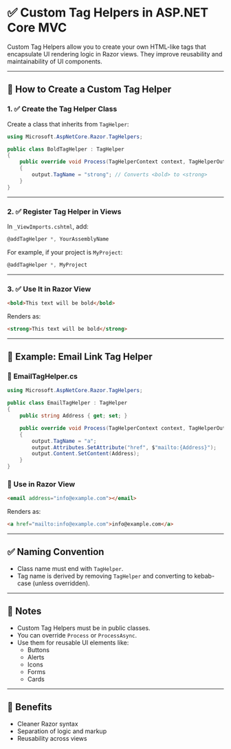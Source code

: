 # ✅ Custom Tag Helpers in ASP.NET Core MVC

Custom Tag Helpers allow you to create your own HTML-like tags that encapsulate UI rendering logic in Razor views. They improve reusability and maintainability of UI components.

---

## 📌 How to Create a Custom Tag Helper

### 1. ✅ Create the Tag Helper Class

Create a class that inherits from `TagHelper`:

```csharp
using Microsoft.AspNetCore.Razor.TagHelpers;

public class BoldTagHelper : TagHelper
{
    public override void Process(TagHelperContext context, TagHelperOutput output)
    {
        output.TagName = "strong"; // Converts <bold> to <strong>
    }
}
```

---

### 2. ✅ Register Tag Helper in Views

In `_ViewImports.cshtml`, add:

```csharp
@addTagHelper *, YourAssemblyName
```

For example, if your project is `MyProject`:

```csharp
@addTagHelper *, MyProject
```

---

### 3. ✅ Use It in Razor View

```html
<bold>This text will be bold</bold>
```

Renders as:

```html
<strong>This text will be bold</strong>
```

---

## 🎯 Example: Email Link Tag Helper

### 📁 EmailTagHelper.cs

```csharp
using Microsoft.AspNetCore.Razor.TagHelpers;

public class EmailTagHelper : TagHelper
{
    public string Address { get; set; }

    public override void Process(TagHelperContext context, TagHelperOutput output)
    {
        output.TagName = "a";
        output.Attributes.SetAttribute("href", $"mailto:{Address}");
        output.Content.SetContent(Address);
    }
}
```

### 🔄 Use in Razor View

```html
<email address="info@example.com"></email>
```

Renders as:

```html
<a href="mailto:info@example.com">info@example.com</a>
```

---

## ✅ Naming Convention

- Class name must end with `TagHelper`.
- Tag name is derived by removing `TagHelper` and converting to kebab-case (unless overridden).

---

## 📝 Notes

- Custom Tag Helpers must be in public classes.
- You can override `Process` or `ProcessAsync`.
- Use them for reusable UI elements like:
  - Buttons
  - Alerts
  - Icons
  - Forms
  - Cards

---

## 🧠 Benefits

- Cleaner Razor syntax
- Separation of logic and markup
- Reusability across views
